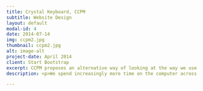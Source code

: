 ```yaml
---
title: Crystal Keyboard, CCPM
subtitle: Website Design
layout: default
modal-id: 4
date: 2014-07-14
img: ccpm2.jpg
thumbnail: ccpm2.jpg
alt: image-alt
project-date: April 2014
client: Start Bootstrap
excerpt: CCPM proposes an alternative way of looking at the way we use the devices we rely on the most. What if the the energy we expend and “waste” can be harvested and stored into a battery for later use? Could these typing-powered batteries then be treated as designed objects with their own narratives and sentimental purposes?
description: <p>We spend increasingly more time on the computer across the globe, using the keyboard as one of the main modes of interaction between ourselves and the rest of the world. CCPM proposes an alternative way of looking at the way we use the devices we rely on the most. What if the the energy we expend and “waste” can be harvested and stored into a battery for later use? Could these typing-powered batteries then be treated as designed objects with their own narratives and sentimental purposes?</p><p><h4>Human Energy Harvesting</h4></p><p>Energy harvesting is a term used to describe the process by which electric power could be extracted from ambient sources. This technique has its drawbacks in that its sources are usually only capable of generating low and unpredictable amounts of power. I focused primarily on harvesting energy generated by human motion. Other methods include harvesting from natural light, radio-frequency radiation and thermal gradients.</p><p>Currently, applications already exist which use motion and vibration to generate enough power for devices with varying power needs. The most successful of these involves the use of rotary motor mechanisms, whether they be taking advantage of pedal power on a bicycle, or attached to a pair of sneakers. So far, harvesting a useful amount of energy from these motions have required the mounting of uncomfortable and clunky mechanisms onto pre-existing consumer items such as <a href="http://resenv.media.mit.edu/power.html" target="_blank">shoes</a>. On the other end of the spectrum, piezoelectric materials can be used to generate just enough energy to run low-power and ultra low-power devices such as hearing aids, lasers and micro controllers. Harvesting from ambient vibration requires working with the piezoelectricity of different natural materials. An initial goal was to try and explore systems which allowed their users to generate small amounts of power naturally and slowly. I did not want them to change how they interacted with the device.</p><p><img src="img/portfolio/cooking-crystals2.jpg"></p><p><h4>Piezoelectricity and Rochelle Salt</h4></p><p>The piezoelectricity was first noticed by the Curie brothers in the 1880s. It was discovered that certain materials such as crystals, bone, and silk produce electric charge when squeezed or struck. Since then the technology has used in applications ranging from the facilitation of pressure sensing applications to microphones. I chose to test the piezoelectric effect with potassium sodium tartrate, also known as Rochelle salt. Instead of working with lab-tested and commercially produced piezo ceramics and film tabs, I decided to try and grow my own Rochelle salt crystals for the first time. Rochelle salt has material limitations which makes it hard to incorporate into electronics because of the following reasons.</p><p>it generates a low AC current which would need to be converted to DC current before it could be used, the crystal as salt which has a liquid state if its environment is hot and humid enough, and the crystal itself with has certain polarities in its orientation.</p><p>The first issue became the main focus of my project. From my research, solving it requires a highly intricate and calculated circuit which will rectify the AC current and turn it into DC current, store the energy, set a threshold for when the energy can be released, and finally, release it when the previous demands have been met.</p><p><img src="img/portfolio/ccpm.jpg"></p><p><h4>Interfacing the Keyboard</h4></p><p>The keyboard is the most accessible way we communicate with computers. The mastery of this interface is stressed at a young age from elementary school onwards, and is even a qualification for securing a career. The speed and accuracy in which it can be operated has become the symbol of efficiency. Interfacing the keyboard with piezoelectric materials presents a consistent and dependable way of getting the intended results. Skilled typists average at about 120 words per minute while the average office- worker may be fine with 60-70. Fast typing on a QWERTY keyboard may generate up to 19 milliwatts per second. Multiply that by the number of hours the average office worker spends in front of the computer, and there may be just enough power to be harvested, stored, and used to power everyday devices. For a certain sedentary demographic, there is no other surface that the body comes into repeated contact with more than our keyboards- if we are to shorten our lifespans by sitting and typing too much, why not create some alternative batteries at the same time?</p> 

---
```

